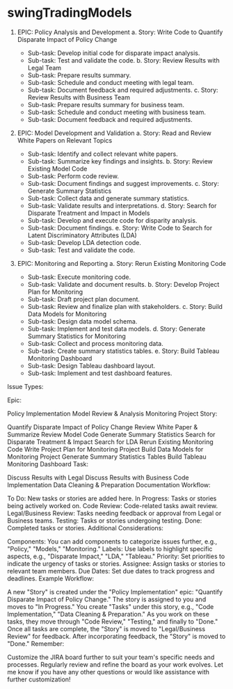 # swingTradingModels

1. EPIC: Policy Analysis and Development
   a. Story: Write Code to Quantify Disparate Impact of Policy Change
      - Sub-task: Develop initial code for disparate impact analysis.
      - Sub-task: Test and validate the code.
   b. Story: Review Results with Legal Team
      - Sub-task: Prepare results summary.
      - Sub-task: Schedule and conduct meeting with legal team.
      - Sub-task: Document feedback and required adjustments.
   c. Story: Review Results with Business Team
      - Sub-task: Prepare results summary for business team.
      - Sub-task: Schedule and conduct meeting with business team.
      - Sub-task: Document feedback and required adjustments.

2. EPIC: Model Development and Validation
   a. Story: Read and Review White Papers on Relevant Topics
      - Sub-task: Identify and collect relevant white papers.
      - Sub-task: Summarize key findings and insights.
   b. Story: Review Existing Model Code
      - Sub-task: Perform code review.
      - Sub-task: Document findings and suggest improvements.
   c. Story: Generate Summary Statistics
      - Sub-task: Collect data and generate summary statistics.
      - Sub-task: Validate results and interpretations.
   d. Story: Search for Disparate Treatment and Impact in Models
      - Sub-task: Develop and execute code for disparity analysis.
      - Sub-task: Document findings.
   e. Story: Write Code to Search for Latent Discriminatory Attributes (LDA)
      - Sub-task: Develop LDA detection code.
      - Sub-task: Test and validate the code.

3. EPIC: Monitoring and Reporting
   a. Story: Rerun Existing Monitoring Code
      - Sub-task: Execute monitoring code.
      - Sub-task: Validate and document results.
   b. Story: Develop Project Plan for Monitoring
      - Sub-task: Draft project plan document.
      - Sub-task: Review and finalize plan with stakeholders.
   c. Story: Build Data Models for Monitoring
      - Sub-task: Design data model schema.
      - Sub-task: Implement and test data models.
   d. Story: Generate Summary Statistics for Monitoring
      - Sub-task: Collect and process monitoring data.
      - Sub-task: Create summary statistics tables.
   e. Story: Build Tableau Monitoring Dashboard
      - Sub-task: Design Tableau dashboard layout.
      - Sub-task: Implement and test dashboard features.



Issue Types:

Epic:

Policy Implementation
Model Review & Analysis
Monitoring Project
Story:

Quantify Disparate Impact of Policy Change
Review White Paper & Summarize
Review Model Code
Generate Summary Statistics
Search for Disparate Treatment & Impact
Search for LDA
Rerun Existing Monitoring Code
Write Project Plan for Monitoring Project
Build Data Models for Monitoring Project
Generate Summary Statistics Tables
Build Tableau Monitoring Dashboard
Task:

Discuss Results with Legal
Discuss Results with Business
Code Implementation
Data Cleaning & Preparation
Documentation
Workflow:

To Do: New tasks or stories are added here.
In Progress: Tasks or stories being actively worked on.
Code Review: Code-related tasks await review.
Legal/Business Review: Tasks needing feedback or approval from Legal or Business teams.
Testing: Tasks or stories undergoing testing.
Done: Completed tasks or stories.
Additional Considerations:

Components: You can add components to categorize issues further, e.g., "Policy," "Models," "Monitoring."
Labels: Use labels to highlight specific aspects, e.g., "Disparate Impact," "LDA," "Tableau."
Priority: Set priorities to indicate the urgency of tasks or stories.
Assignee: Assign tasks or stories to relevant team members.
Due Dates: Set due dates to track progress and deadlines.
Example Workflow:

A new "Story" is created under the "Policy Implementation" epic: "Quantify Disparate Impact of Policy Change."
The story is assigned to you and moves to "In Progress."
You create "Tasks" under this story, e.g., "Code Implementation," "Data Cleaning & Preparation."
As you work on these tasks, they move through "Code Review," "Testing," and finally to "Done."
Once all tasks are complete, the "Story" is moved to "Legal/Business Review" for feedback.
After incorporating feedback, the "Story" is moved to "Done."
Remember:

Customize the JIRA board further to suit your team's specific needs and processes.
Regularly review and refine the board as your work evolves.
Let me know if you have any other questions or would like assistance with further customization!
